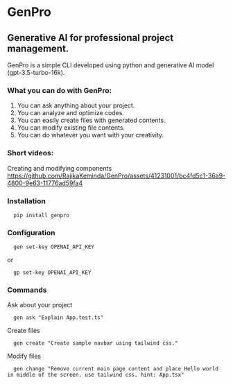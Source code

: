 # GenPro

## Generative AI for professional project management.
GenPro is a simple CLI developed using python and generative AI model (gpt-3.5-turbo-16k).

### What you can do with GenPro:
1. You can ask anything about your project.
2. You can analyze and optimize codes.
3. You can easily create files with generated contents.
4. You can modify existing file contents.
5. You can do whatever you want with your creativity.

### Short videos:

Creating and modifying components
https://github.com/RajikaKeminda/GenPro/assets/41231001/bc4fd5c1-36a9-4800-9e63-11776ad59fa4

### Installation
```
  pip install genpro
```

### Configuration
```
  gen set-key OPENAI_API_KEY
```
or
```
  gp set-key OPENAI_API_KEY
```

### Commands

Ask about your project
```
  gen ask "Explain App.test.ts"
```

Create files
```
  gen create "Create sample navbar using tailwind css."
```

Modify files
```
  gen change "Remove current main page content and place Hello world in middle of the screen. use tailwind css. hint: App.tsx"
```
